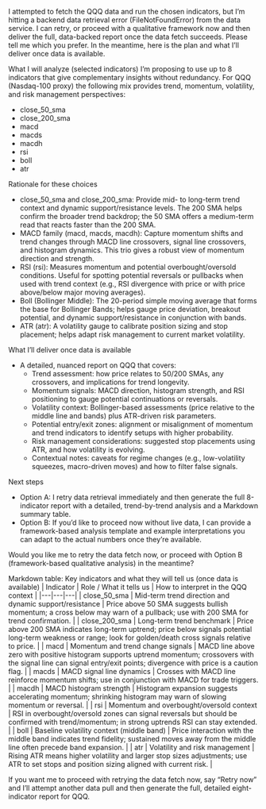 I attempted to fetch the QQQ data and run the chosen indicators, but I’m hitting a backend data retrieval error (FileNotFoundError) from the data service. I can retry, or proceed with a qualitative framework now and then deliver the full, data-backed report once the data fetch succeeds. Please tell me which you prefer. In the meantime, here is the plan and what I’ll deliver once data is available.

What I will analyze (selected indicators)
I’m proposing to use up to 8 indicators that give complementary insights without redundancy. For QQQ (Nasdaq-100 proxy) the following mix provides trend, momentum, volatility, and risk management perspectives:

- close_50_sma
- close_200_sma
- macd
- macds
- macdh
- rsi
- boll
- atr

Rationale for these choices
- close_50_sma and close_200_sma: Provide mid- to long-term trend context and dynamic support/resistance levels. The 200 SMA helps confirm the broader trend backdrop; the 50 SMA offers a medium-term read that reacts faster than the 200 SMA.
- MACD family (macd, macds, macdh): Capture momentum shifts and trend changes through MACD line crossovers, signal line crossovers, and histogram dynamics. This trio gives a robust view of momentum direction and strength.
- RSI (rsi): Measures momentum and potential overbought/oversold conditions. Useful for spotting potential reversals or pullbacks when used with trend context (e.g., RSI divergence with price or with price above/below major moving averages).
- Boll (Bollinger Middle): The 20-period simple moving average that forms the base for Bollinger Bands; helps gauge price deviation, breakout potential, and dynamic support/resistance in conjunction with bands.
- ATR (atr): A volatility gauge to calibrate position sizing and stop placement; helps adapt risk management to current market volatility.

What I’ll deliver once data is available
- A detailed, nuanced report on QQQ that covers:
  - Trend assessment: how price relates to 50/200 SMAs, any crossovers, and implications for trend longevity.
  - Momentum signals: MACD direction, histogram strength, and RSI positioning to gauge potential continuations or reversals.
  - Volatility context: Bollinger-based assessments (price relative to the middle line and bands) plus ATR-driven risk parameters.
  - Potential entry/exit zones: alignment or misalignment of momentum and trend indicators to identify setups with higher probability.
  - Risk management considerations: suggested stop placements using ATR, and how volatility is evolving.
  - Contextual notes: caveats for regime changes (e.g., low-volatility squeezes, macro-driven moves) and how to filter false signals.

Next steps
- Option A: I retry data retrieval immediately and then generate the full 8-indicator report with a detailed, trend-by-trend analysis and a Markdown summary table.
- Option B: If you’d like to proceed now without live data, I can provide a framework-based analysis template and example interpretations you can adapt to the actual numbers once they’re available.

Would you like me to retry the data fetch now, or proceed with Option B (framework-based qualitative analysis) in the meantime?

Markdown table: Key indicators and what they will tell us (once data is available)
| Indicator | Role / What it tells us | How to interpret in the QQQ context |
|---|---|---|
| close_50_sma | Mid-term trend direction and dynamic support/resistance | Price above 50 SMA suggests bullish momentum; a cross below may warn of a pullback; use with 200 SMA for trend confirmation. |
| close_200_sma | Long-term trend benchmark | Price above 200 SMA indicates long-term uptrend; price below signals potential long-term weakness or range; look for golden/death cross signals relative to price. |
| macd | Momentum and trend change signals | MACD line above zero with positive histogram supports uptrend momentum; crossovers with the signal line can signal entry/exit points; divergence with price is a caution flag. |
| macds | MACD signal line dynamics | Crosses with MACD line reinforce momentum shifts; use in conjunction with MACD for trade triggers. |
| macdh | MACD histogram strength | Histogram expansion suggests accelerating momentum; shrinking histogram may warn of slowing momentum or reversal. |
| rsi | Momentum and overbought/oversold context | RSI in overbought/oversold zones can signal reversals but should be confirmed with trend/momentum; in strong uptrends RSI can stay extended. |
| boll | Baseline volatility context (middle band) | Price interaction with the middle band indicates trend fidelity; sustained moves away from the middle line often precede band expansion. |
| atr | Volatility and risk management | Rising ATR means higher volatility and larger stop sizes adjustments; use ATR to set stops and position sizing aligned with current risk. |

If you want me to proceed with retrying the data fetch now, say “Retry now” and I’ll attempt another data pull and then generate the full, detailed eight-indicator report for QQQ.